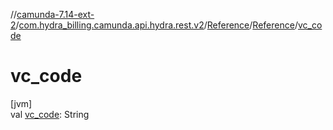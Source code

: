 //[camunda-7.14-ext-2](../../../../index.md)/[com.hydra_billing.camunda.api.hydra.rest.v2](../../index.md)/[Reference](../index.md)/[Reference](index.md)/[vc_code](vc_code.md)

# vc_code

[jvm]\
val [vc_code](vc_code.md): String
